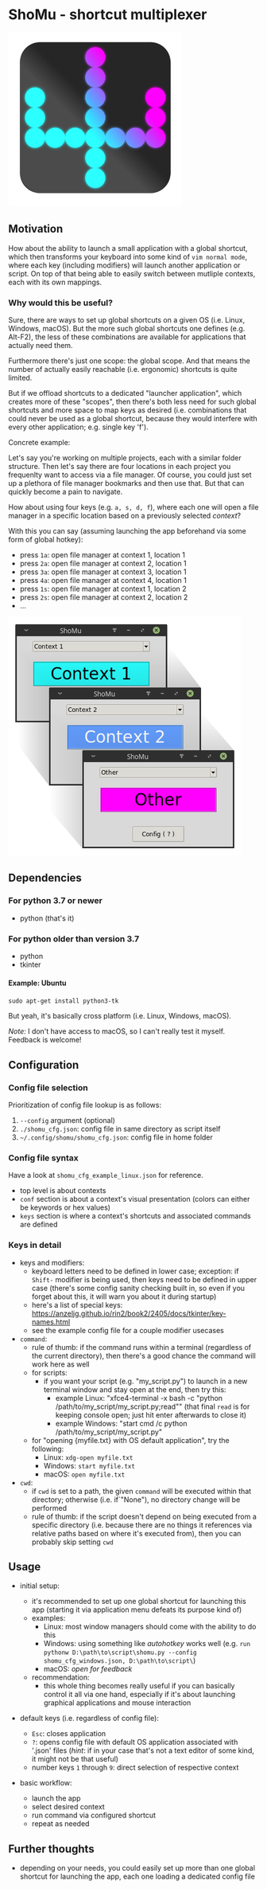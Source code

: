 # ShoMu - shortcut multiplexer

<img src="resources/shomu.png" alt="ShoMu" width="350" height="350">

## Motivation
How about the ability to launch a small application with a global shortcut, which then transforms your keyboard 
into some kind of `vim normal mode`, where each key (including modifiers) will launch another application or script.
On top of that being able to easily switch between mutliple contexts, each with its own mappings.

### Why would this be useful?

Sure, there are ways to set up global shortcuts on a given OS (i.e. Linux, Windows, macOS).
But the more such global shortcuts one defines (e.g. Alt-F2), the less of these combinations are available for applications that actually need them.

Furthermore there's just one scope: the global scope. 
And that means the number of actually easily reachable (i.e. ergonomic) shortcuts is quite limited.

But if we offload shortcuts to a dedicated "launcher application", which creates more of these "scopes", then there's both less need for such global shortcuts and more space to map keys as desired (i.e. combinations that could never be used as a global shortcut, because they would interfere with every other application; e.g. single key 'f').

Concrete example:

Let's say you're working on multiple projects, each with a similar folder structure.
Then let's say there are four locations in each project you frequenlty want to access via a file manager.
Of course, you could just set up a plethora of file manager bookmarks and then use that.
But that can quickly become a pain to navigate.

How about using four keys (e.g. `a, s, d, f`), where each one will open a file manager in a specific location based on a previously selected *context*?

With this you can say (assuming launching the app beforehand via some form of global hotkey):
- press `1a`: open file manager at context 1, location 1
- press `2a`: open file manager at context 2, location 1
- press `3a`: open file manager at context 3, location 1
- press `4a`: open file manager at context 4, location 1
- press `1s`: open file manager at context 1, location 2
- press `2s`: open file manager at context 2, location 2
- ...

![ShoMu](https://github.com/Goli4thus/images/blob/master/images_shomu/ShoMu__example.png)

## Dependencies
### For python 3.7 or newer
- python (that's it)
### For python older than version 3.7
- python
- tkinter

#### Example: Ubuntu
`sudo apt-get install python3-tk`

But yeah, it's basically cross platform (i.e. Linux, Windows, macOS).

_Note:_ I don't have access to macOS, so I can't really test it myself. Feedback is welcome!


## Configuration
### Config file selection
Prioritization of config file lookup is as follows:
1) `--config` argument (optional)
2) `./shomu_cfg.json`: config file in same directory as script itself
3) `~/.config/shomu/shomu_cfg.json`: config file in home folder


### Config file syntax
Have a look at `shomu_cfg_example_linux.json` for reference.

- top level is about contexts
- `conf` section is about a context's visual presentation (colors can either be keywords or hex values) 
- `keys` section is where a context's shortcuts and associated commands are defined

### Keys in detail
- keys and modifiers:
    - keyboard letters need to be defined in lower case; exception: if `Shift-` modifier is being used, then keys need to be defined in upper case (there's some config sanity checking built in, so even if you forget about this, it will warn you about it during startup)
    - here's a list of special keys: https://anzeljg.github.io/rin2/book2/2405/docs/tkinter/key-names.html
    - see the example config file for a couple modifier usecases
- `command`:
    - rule of thumb: if the command runs within a terminal (regardless of the current directory), then there's a good chance the command will work here as well
    - for scripts:
        - if you want your script (e.g. "my_script.py") to launch in a new terminal window and stay open at the end, then try this:
            -  example Linux: "xfce4-terminal -x bash -c \"python /path/to/my_script/my_script.py;read\"" (that final `read` is for keeping console open; just hit enter afterwards to close it)
            -  example Windows: "start cmd /c python /path/to/my_script/my_script.py"
    - for "opening {myfile.txt} with OS default application", try the following:
        - Linux: `xdg-open myfile.txt`
        - Windows: `start myfile.txt`
        - macOS: `open myfile.txt`
- `cwd`:
    - if `cwd` is set to a path, the given `command` will be executed within that directory; otherwise (i.e. if`"None"), no directory change will be performed
    - rule of thumb: if the script doesn't depend on being executed from a specific directory (i.e. because there are no things it references via relative paths based on where it's executed from), then you can probably skip setting `cwd`


## Usage
- initial setup:
    - it's recommended to set up one global shortcut for launching this app (starting it via application menu defeats its purpose kind of)
    - examples:
        - Linux: most window managers should come with the ability to do this
        - Windows: using something like _autohotkey_ works well (e.g. `run pythonw D:\path\to\script\shomu.py --config shomu_cfg_windows.json, D:\path\to\script\`)
        - macOS: _open for feedback_
    - recommendation:
        - this whole thing becomes really useful if you can basically control it all via one hand, especially if it's about launching graphical applications and mouse interaction

- default keys (i.e. regardless of config file):
    - `Esc`: closes application
    - `?`: opens config file with default OS application associated with '.json' files (_hint_: if in your case that's not a text editor of some kind, it might not be that useful)
    - number keys `1` through `9`: direct selection of respective context

- basic workflow:
    - launch the app
    - select desired context
    - run command via configured shortcut
    - repeat as needed

## Further thoughts
- depending on your needs, you could easily set up more than one global shortcut for launching the app, each one loading a dedicated config file
